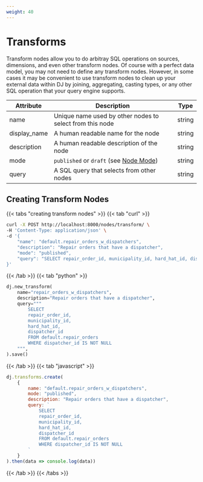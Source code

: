```yaml
---
weight: 40
---
```


# Transforms

Transform nodes allow you to do arbitray SQL operations on sources, dimensions, and even other transform nodes. Of course with
a perfect data model, you may not need to define any transform nodes. However, in some cases it may be convenient to use transform
nodes to clean up your external data within DJ by joining, aggregating, casting types, or any other SQL operation that your query
engine supports.

| Attribute    | Description                                                                                 | Type   |
|--------------|---------------------------------------------------------------------------------------------|--------|
| name         | Unique name used by other nodes to select from this node                                    | string |
| display_name | A human readable name for the node                                                          | string |
| description  | A human readable description of the node                                                    | string |
| mode         | `published` or `draft` (see [Node Mode](../../../dj-concepts/node-dependencies/#node-mode)) | string |
| query        | A SQL query that selects from other nodes                                                   | string |

## Creating Transform Nodes

{{< tabs "creating transform nodes" >}}
{{< tab "curl" >}}
```sh
curl -X POST http://localhost:8000/nodes/transform/ \
-H 'Content-Type: application/json' \
-d '{
    "name": "default.repair_orders_w_dispatchers",
    "description": "Repair orders that have a dispatcher",
    "mode": "published",
    "query": "SELECT repair_order_id, municipality_id, hard_hat_id, dispatcher_id FROM default.repair_orders WHERE dispatcher_id IS NOT NULL"
}'
```
{{< /tab >}}
{{< tab "python" >}}

```py
dj.new_transform(
    name="repair_orders_w_dispatchers",
    description="Repair orders that have a dispatcher",
    query="""
        SELECT
        repair_order_id,
        municipality_id,
        hard_hat_id,
        dispatcher_id
        FROM default.repair_orders
        WHERE dispatcher_id IS NOT NULL
    """,
).save()
```
{{< /tab >}}
{{< tab "javascript" >}}
```js
dj.transforms.create(
    {
        name: "default.repair_orders_w_dispatchers",
        mode: "published",
        description: "Repair orders that have a dispatcher",
        query: `
            SELECT
            repair_order_id,
            municipality_id,
            hard_hat_id,
            dispatcher_id
            FROM default.repair_orders
            WHERE dispatcher_id IS NOT NULL
        `
    }
).then(data => console.log(data))
```
{{< /tab >}}
{{< /tabs >}}
